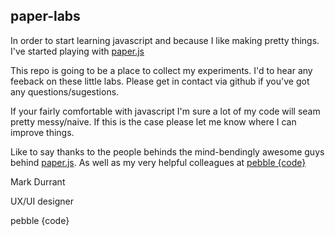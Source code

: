 ## paper-labs ##

In order to start learning javascript and because I like making pretty things. I've started playing with [paper.js](http://paperjs.org/)

This repo is going to be a place to collect my experiments. I'd to hear any feeback on these little labs. Please get in contact via github if you've got any questions/sugestions.

If your fairly comfortable with javascript I'm sure a lot of my code will seam pretty messy/naive. If this is the case please let me know where I can improve things.

Like to say thanks to the people behinds the mind-bendingly awesome guys behind [paper.js](http://paperjs.org/). As well as my very helpful colleagues at [pebble {code}](http://pebblecode.com/)

Mark Durrant

UX/UI designer

pebble {code}